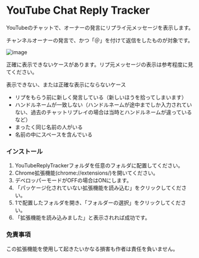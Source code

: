 # YouTube Chat Reply Tracker
YouTubeのチャットで、オーナーの発言にリプライ元メッセージを表示します。

チャンネルオーナーの発言で、かつ「＠」を付けて返信をしたものが対象です。

![image](https://github.com/LutraKawauso/YouTubeChatReplyTracker/assets/148268606/8a8007d0-59cd-4a96-b3bd-2ced496e003b)

正確に表示できないケースがあります。リプ元メッセージの表示は参考程度に見てください。

表示できない、または正確な表示にならないケース
- リプをもらう前に新しく発言している（新しいほうを拾ってしまいます）
- ハンドルネームが一致しない（ハンドルネームが途中までしか入力されていない、過去のチャットリプレイの場合は当時とハンドルネームが違っているなど）
- まったく同じ名前の人がいる
- 名前の中にスペースを含んでいる

### インストール
1. YouTubeReplyTrackerフォルダを任意のフォルダに配置してください。
2. Chrome拡張機能(chrome://extensions/)を開いてください。
3. デベロッパーモードがOFFの場合はONにします。
4. 「パッケージ化されていない拡張機能を読み込む」をクリックしてください。
5. 1で配置したフォルダを開き、「フォルダーの選択」をクリックしてください。
6. 「拡張機能を読み込みました」と表示されれば成功です。

### 免責事項
この拡張機能を使用して起きたいかなる損害も作者は責任を負いません。
